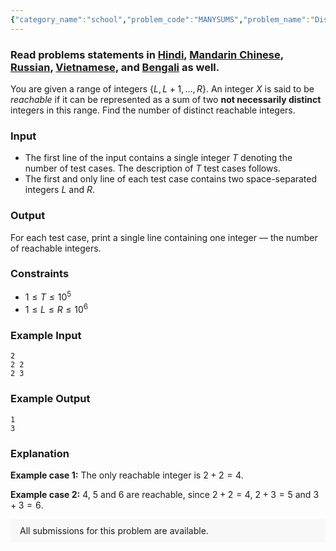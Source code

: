 ```yaml
---
{"category_name":"school","problem_code":"MANYSUMS","problem_name":"Distinct Pair Sums","problemComponents":{"constraints":"","constraintsState":false,"subtasks":"","subtasksState":false,"inputFormat":"","inputFormatState":false,"outputFormat":"","outputFormatState":false,"sampleTestCases":{"0":{"id":1,"input":"2\r\n2 2\r\n2 3","output":"1\r\n3","explanation":"**Example case 1:** The only reachable integer is $2 + 2 = 4$.\r\n\r\n**Example case 2:** $4$, $5$ and $6$ are reachable, since $2+2=4$, $2+3=5$ and $3+3=6$.","isDeleted":false}}},"video_editorial_url":"https://youtu.be/c-TnzWnEeYk","languages_supported":{"0":"CPP14","1":"C","2":"JAVA","3":"PYTH 3.6","4":"CPP17","5":"PYTH","6":"PYP3","7":"CS2","8":"ADA","9":"PYPY","10":"TEXT","11":"PAS fpc","12":"NODEJS","13":"RUBY","14":"PHP","15":"GO","16":"HASK","17":"TCL","18":"PERL","19":"SCALA","20":"LUA","21":"kotlin","22":"BASH","23":"JS","24":"LISP sbcl","25":"rust","26":"PAS gpc","27":"BF","28":"CLOJ","29":"R","30":"D","31":"CAML","32":"FORT","33":"ASM","34":"swift","35":"FS","36":"WSPC","37":"LISP clisp","38":"SQL","39":"SCM guile","40":"PERL6","41":"ERL","42":"CLPS","43":"ICK","44":"NICE","45":"PRLG","46":"ICON","47":"COB","48":"SCM chicken","49":"PIKE","50":"SCM qobi","51":"ST","52":"SQLQ","53":"NEM"},"max_timelimit":1,"source_sizelimit":50000,"problem_author":"the_hyp0cr1t3","problem_tester":"","date_added":"18-01-2021","tags":{"0":"cakewalk","1":"cook126","2":"the_hyp0cr1t3"},"problem_difficulty_level":"Cakewalk","best_tag":"","editorial_url":"https://discuss.codechef.com/problems/MANYSUMS","time":{"view_start_date":1104528600,"submit_start_date":1104528600,"visible_start_date":1104528600,"end_date":1735669800},"is_direct_submittable":false,"problemDiscussURL":"https://discuss.codechef.com/search?q=MANYSUMS","is_proctored":false,"visitedContests":{},"layout":"problem"}
---
```

### Read problems statements in [Hindi](https://www.codechef.com/download/translated/COOK126/hindi/MANYSUMS.pdf), [Mandarin Chinese](https://www.codechef.com/download/translated/COOK126/mandarin/MANYSUMS.pdf), [Russian](https://www.codechef.com/download/translated/COOK126/russian/MANYSUMS.pdf), [Vietnamese](https://www.codechef.com/download/translated/COOK126/vietnamese/MANYSUMS.pdf), and [Bengali](https://www.codechef.com/download/translated/COOK126/bengali/MANYSUMS.pdf) as well.

You are given a range of integers $\{L, L+1, \ldots, R\}$. An integer $X$ is said to be *reachable* if it can be represented as a sum of two **not necessarily distinct** integers in this range. Find the number of distinct reachable integers.

### Input
- The first line of the input contains a single integer $T$ denoting the number of test cases. The description of $T$ test cases follows.
- The first and only line of each test case contains two space-separated integers $L$ and $R$.

### Output
For each test case, print a single line containing one integer — the number of reachable integers.

### Constraints
- $1 \leq T \leq 10^5$
- $1 \leq L \leq R \leq 10^6$

### Example Input
```
2
2 2
2 3
```

### Example Output
```
1
3
```
	
### Explanation
**Example case 1:** The only reachable integer is $2 + 2 = 4$.

**Example case 2:** $4$, $5$ and $6$ are reachable, since $2+2=4$, $2+3=5$ and $3+3=6$.

<aside style='background: #f8f8f8;padding: 10px 15px;'><div>All submissions for this problem are available.</div></aside>